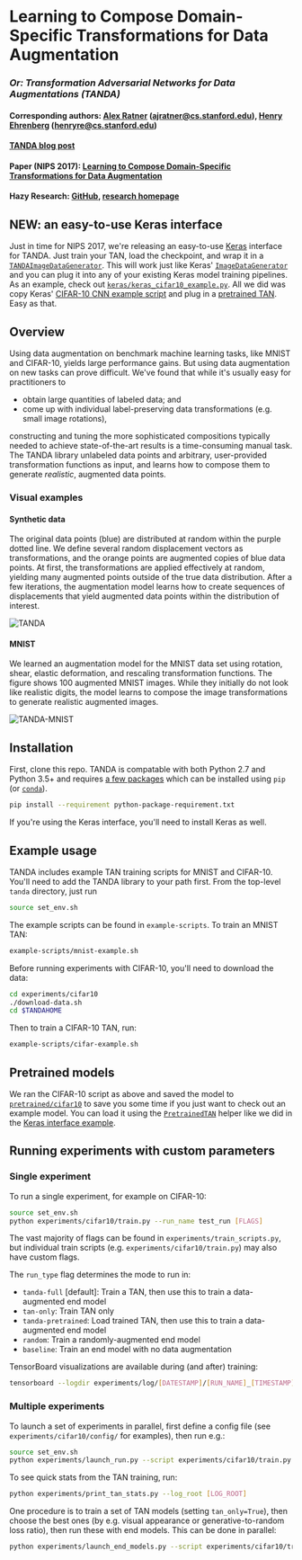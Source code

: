 # Learning to Compose Domain-Specific Transformations for Data Augmentation
### *Or: Transformation Adversarial Networks for Data Augmentations (TANDA)*

#### Corresponding authors: [Alex Ratner](https://ajratner.github.io) (ajratner@cs.stanford.edu), [Henry Ehrenberg](https://github.com/henryre) (henryre@cs.stanford.edu)

#### [TANDA blog post](https://hazyresearch.github.io/snorkel/blog/tanda.html)

#### Paper (NIPS 2017): [Learning to Compose Domain-Specific Transformations for Data Augmentation](https://arxiv.org/abs/1709.01643) 

#### Hazy Research: [GitHub](https://github.com/HazyResearch), [research homepage](http://snorkel.stanford.edu)

## NEW: an easy-to-use Keras interface

Just in time for NIPS 2017, we're releasing an easy-to-use
[Keras](https://keras.io/) interface for TANDA. Just train your TAN, load the
checkpoint, and wrap it in a [`TANDAImageDataGenerator`](keras/tanda_keras.py).
This will work just like Keras'
[`ImageDataGenerator`](https://keras.io/preprocessing/image/) and you can plug
it into any of your existing Keras model training pipelines. As an example,
check out [`keras/keras_cifar10_example.py`](keras/keras_cifar10_example.py).
All we did was copy
Keras' [CIFAR-10 CNN example script](https://github.com/fchollet/keras/blob/master/examples/cifar10_cnn.py)
and plug in a [pretrained TAN](#pretrained). Easy as that.


## Overview

Using data augmentation on benchmark machine learning tasks, like MNIST and
CIFAR-10, yields large performance gains.
But using data augmentation on new tasks can prove difficult.
We've found that while it's usually easy for practitioners to

* obtain large quantities of labeled data; and
* come up with individual label-preserving data transformations (e.g. small image rotations),

constructing and tuning the more sophisticated compositions typically needed to
achieve state-of-the-art results is a time-consuming manual task.
The TANDA library unlabeled data points and arbitrary, user-provided
transformation functions as input, and learns how to compose them to generate
*realistic*, augmented data points.

### Visual examples

#### Synthetic data

The original data points (blue) are distributed at random within the purple
dotted line. We define several random displacement vectors as transformations,
and the orange points are augmented copies of blue data points.
At first, the transformations are applied effectively at random, yielding many
augmented points outside of the true data distribution.
After a few iterations, the augmentation model learns how to create sequences
of displacements that yield augmented data points within the distribution of
interest.

![TANDA](figures/tanda.gif)

#### MNIST

We learned an augmentation model for the MNIST data set using rotation, shear,
elastic deformation, and rescaling transformation functions.
The figure shows 100 augmented MNIST images.
While they initially do not look like realistic digits, the model learns to 
compose the image transformations to generate realistic augmented images.

![TANDA-MNIST](figures/mnist.gif)

## Installation

First, clone this repo. TANDA is compatable with both Python 2.7 and Python 3.5+
and requires [a few packages](python-package-requirement.txt) which can be
installed using `pip` (or [`conda`](https://www.continuum.io/downloads)).

```bash
pip install --requirement python-package-requirement.txt
```

If you're using the Keras interface, you'll need to install Keras as well.

## Example usage

TANDA includes example TAN training scripts for MNIST and CIFAR-10. You'll need
to add the TANDA library to your path first. From the top-level `tanda`
directory, just run

```bash
source set_env.sh
```

The example scripts can be found in `example-scripts`. To train an MNIST TAN:

```bash
example-scripts/mnist-example.sh
```

Before running experiments with CIFAR-10, you'll need to download the data:

```bash
cd experiments/cifar10
./download-data.sh
cd $TANDAHOME
```

Then to train a CIFAR-10 TAN, run:

```bash
example-scripts/cifar-example.sh
```

## Pretrained models<a name="pretrained"></a>

We ran the CIFAR-10 script as above and saved the model to
[`pretrained/cifar10`](pretrained/cifar10) to save you some time if you just
want to check out an example model. You can load it using the
[`PretrainedTAN`](tanda/tan.py) helper like we did in the 
[Keras interface example](keras/keras_cifar10_example.py).

## Running experiments with custom parameters

### Single experiment
To run a single experiment, for example on CIFAR-10:
```bash
source set_env.sh
python experiments/cifar10/train.py --run_name test_run [FLAGS]
```

The vast majority of flags can be found in `experiments/train_scripts.py`, but
individual train scripts (e.g. `experiments/cifar10/train.py`) may also have
custom flags.

The `run_type` flag determines the mode to run in:
* `tanda-full` [default]: Train a TAN, then use this to train a data-augmented end model
* `tan-only`: Train TAN only
* `tanda-pretrained`: Load trained TAN, then use this to train a data-augmented end model
* `random`: Train a randomly-augmented end model
* `baseline`: Train an end model with no data augmentation

TensorBoard visualizations are available during (and after) training:

```bash
tensorboard --logdir experiments/log/[DATESTAMP]/[RUN_NAME]_[TIMESTAMP]
```

### Multiple experiments
To launch a set of experiments in parallel, first define a config file (see `experiments/cifar10/config/` for examples), then run e.g.:
```bash
source set_env.sh
python experiments/launch_run.py --script experiments/cifar10/train.py --config experiments/cifar10/config/tan_search_config.json
```

To see quick stats from the TAN training, run:
```bash
python experiments/print_tan_stats.py --log_root [LOG_ROOT]
```

One procedure is to train a set of TAN models (setting `tan_only=True`), then
choose the best ones (by e.g. visual appearance or generative-to-random
loss ratio), then run these with end models.  This can be done in parallel:
```bash
python experiments/launch_end_models.py --script experiments/cifar10/train.py --end_model_config experiments/cifar10/config/end_model_config.json --tan_log_root [LOG_ROOT] --model_indexes 1 5 7
```
